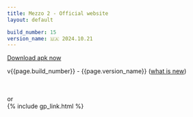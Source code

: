 ```yaml
---
title: Mezzo 2 - Official website
layout: default

build_number: 15
version_name: 🇺🇦 2024.10.21
---
```


<p>
    <a href='https://github.com/mrdzianis/Mezzo2/releases/download/v{{ page.build_number }}/mezzo2_v{{ page.build_number }}.apk'>Download apk now</a>
</p>
<p>
    v{{page.build_number}} - {{page.version_name}} (<a href='https://github.com/mrdzianis/Mezzo2/releases/tag/v{{ page.build_number }}'>what is new</a>)
</p>
<br>
<br>
or
<br>
{% include gp_link.html %}
<br>
<br>
